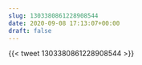 ```yaml
---
slug: 1303380861228908544
date: 2020-09-08 17:13:07+00:00
draft: false
---
```


{{< tweet 1303380861228908544 >}}
